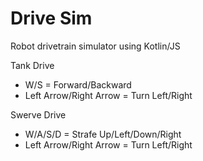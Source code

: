 # Drive Sim
Robot drivetrain simulator using Kotlin/JS

Tank Drive
- W/S = Forward/Backward
- Left Arrow/Right Arrow = Turn Left/Right

Swerve Drive
- W/A/S/D = Strafe Up/Left/Down/Right
- Left Arrow/Right Arrow = Turn Left/Right
